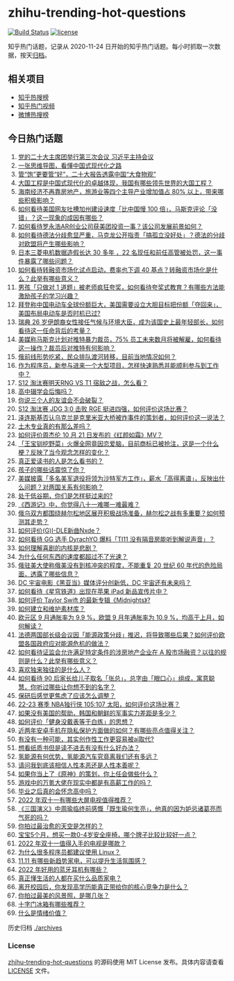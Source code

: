 # zhihu-trending-hot-questions

[![Build Status](https://github.com/justjavac/zhihu-trending-hot-questions/workflows/ci/badge.svg?branch=master)](https://github.com/justjavac/zhihu-trending-hot-questions/actions)
[![license](https://img.shields.io/github/license/justjavac/zhihu-trending-hot-questions)](https://github.com/justjavac/zhihu-trending-hot-questions/blob/master/LICENSE)

知乎热门话题，记录从 2020-11-24 日开始的知乎热门话题。每小时抓取一次数据，按天[归档](./archives)。

## 相关项目

- [知乎热搜榜](https://github.com/justjavac/zhihu-trending-top-search)
- [知乎热门视频](https://github.com/justjavac/zhihu-trending-hot-video)
- [微博热搜榜](https://github.com/justjavac/weibo-trending-hot-search)

## 今日热门话题

<!-- BEGIN -->
<!-- 最后更新时间 Sat Oct 22 2022 03:13:35 GMT+0800 (China Standard Time) -->

1. [党的二十大主席团举行第三次会议 习近平主持会议](https://www.zhihu.com/question/575874648)
1. [一张思维导图，看懂中国式现代化之路](https://www.zhihu.com/question/575842519)
1. [管“饱”更要管“好”，二十大报告透露中国“大食物观”](https://www.zhihu.com/question/575853089)
1. [大国工程是中国式现代化的卓越体现，我国有哪些领先世界的大国工程？](https://www.zhihu.com/question/561251408)
1. [海南经济不再靠房地产，旅游业等四个主导产业增加值占 80% 以上，带来哪些积极影响？](https://www.zhihu.com/question/561107476)
1. [如何看待美国网友吐槽加州建设速度「比中国慢 100 倍」，马斯克评论「没错」？这一现象的成因有哪些？](https://www.zhihu.com/question/561185231)
1. [如何看待罗永浩AR创业公司获美团投资一事？该公司发展前景如何？](https://www.zhihu.com/question/561283845)
1. [如何看待德法分歧愈显严重，马克龙公开指责「搞孤立没好处」？德法的分歧对欧盟将产生哪些影响？](https://www.zhihu.com/question/561309026)
1. [日本三菱电机数据造假长达 30 多年 ，22 名现任和前任高管被处罚，这一事件暴露了哪些问题？](https://www.zhihu.com/question/561244682)
1. [如何看待转融资市场化试点启动，费率也下调 40 基点？转融资市场化是什么？此举有哪些意义？](https://www.zhihu.com/question/561238182)
1. [男孩「只做对 1 道题」被老师疯狂夸奖，如何看待夸奖式教育？有哪些方法能激励孩子的学习兴趣？](https://www.zhihu.com/question/561286593)
1. [拜登称中国电动车全球份额巨大，美国需要设立大胆目标把份额「夺回来」，美国布局电动车是否时机已过?](https://www.zhihu.com/question/561170967)
1. [瑞典 26 岁伊朗裔女性接任气候与环境大臣，成为该国史上最年轻部长，如何看待这一任命背后的考量？](https://www.zhihu.com/question/561157065)
1. [美媒称马斯克计划对推特暴力裁员，75% 员工未来数月将被解雇，如何看待这一操作？裁员后对推特有何影响？](https://www.zhihu.com/question/561240707)
1. [俄前线形势吃紧，民众排队渡河转移，目前当地情况如何？](https://www.zhihu.com/question/560931990)
1. [作为程序员，新参与进来一个大型项目，怎样快速熟悉并能顺利参与到工作中？](https://www.zhihu.com/question/61097648)
1. [S12 淘汰赛明天RNG VS T1 宿敌之战，怎么看？](https://www.zhihu.com/question/561279084)
1. [高中辍学会后悔吗？](https://www.zhihu.com/question/561263766)
1. [你说三个人的友谊会不会破裂？](https://www.zhihu.com/question/559923323)
1. [S12 淘汰赛 JDG 3:0 击败 RGE 挺进四强，如何评价这场比赛？](https://www.zhihu.com/question/561235294)
1. [泽连斯基否认乌克兰是克里米亚大桥被炸事件的策划者，如何评价这一说法？](https://www.zhihu.com/question/561204388)
1. [土木专业真的有那么差吗？](https://www.zhihu.com/question/559488180)
1. [如何评价周杰伦 10 月 21 日发布的《红颜如霜》MV？](https://www.zhihu.com/question/561268186)
1. [「王宝钏挖野菜」火爆全网竟因恋爱脑，目前商标已被抢注，这是一个什么梗？反映了当今观念怎样的变化？](https://www.zhihu.com/question/560939488)
1. [真正爱读书的人是怎么看书的？](https://www.zhihu.com/question/502804915)
1. [孩子的哪些话震惊了你？](https://www.zhihu.com/question/62920125)
1. [美媒披露「多名美军退役将领为沙特军方工作」，薪水「高得离谱」，反映出什么问题？对两国关系有何影响？](https://www.zhihu.com/question/561149388)
1. [处于低谷期，你们是怎样挺过来的?](https://www.zhihu.com/question/558876166)
1. [《西游记》中，你觉得八十一难哪一难最难？](https://www.zhihu.com/question/510772920)
1. [俄乌双方都围绕赫尔松地区展开积极战场准备，赫尔松之战有多重要？如何预测其走势？](https://www.zhihu.com/question/561250343)
1. [如何评价(G)I-DLE新曲Nxde？](https://www.zhihu.com/question/560278211)
1. [如何看待 GG 选手 DyrachYO 爆料「TI11 没有隔音房能听到解说声音」？](https://www.zhihu.com/question/561236572)
1. [如何理解喜剧的内核是悲剧？](https://www.zhihu.com/question/285089482)
1. [为什么任何东西的速度都超过不了光速？](https://www.zhihu.com/question/450756705)
1. [俄驻美大使称俄美没有到核冲突的程度，不能重复 20 世纪 60 年代的危险局面，透露了哪些信息？](https://www.zhihu.com/question/561206975)
1. [DC 宇宙电影《黑亚当》媒体评分创新低，DC 宇宙还有未来吗？](https://www.zhihu.com/question/560771636)
1. [如何看待《星穹铁道》出现在苹果 iPad 新品宣传片中？](https://www.zhihu.com/question/560836694)
1. [如何评价 Taylor Swift 的最新专辑《Midnights》?](https://www.zhihu.com/question/561205714)
1. [如何建立和维护素材库？](https://www.zhihu.com/question/550802450)
1. [欧元区 9 月通胀率为 9.9 %，欧盟 9 月年通胀率为 10.9 %，均高于上月，如何解读？](https://www.zhihu.com/question/560936455)
1. [法德两国部长级会议因「能源政策分歧」推迟，将导致哪些后果？如何评价欧盟各国政府应对能源危机的做法？](https://www.zhihu.com/question/561256958)
1. [如何看待证监会允许满足特定条件的涉房地产企业在 A 股市场融资？以往的规则是什么？此举有哪些意义？](https://www.zhihu.com/question/561237935)
1. [喜欢独来独往的是什么人？](https://www.zhihu.com/question/364971896)
1. [如何看待 90 后家长给儿子取名「张总」，总字由「眼口心」组成，寓意聪慧，你听过哪些让你想不到的名字？](https://www.zhihu.com/question/561069125)
1. [保研后感觉更焦虑了应该怎么调整？](https://www.zhihu.com/question/559471333)
1. [22-23 赛季 NBA独行侠 105:107 太阳，如何评价这场比赛？](https://www.zhihu.com/question/561040828)
1. [如果没有美国的帮助，韩国和朝鲜的军事实力差距是多少？](https://www.zhihu.com/question/514229258)
1. [如何评价「健身没戴表等于白练」的思想？](https://www.zhihu.com/question/560431616)
1. [近两年安卓手机在隐私保护方面做的如何？有哪些亮点值得关注？](https://www.zhihu.com/question/561256789)
1. [有没有一种可能，其实创作性工作更容易被ai取代?](https://www.zhihu.com/question/554077825)
1. [想看纸质书但是读不进去有没有什么好办法？](https://www.zhihu.com/question/561055710)
1. [氢能源有何优势，氢能源汽车究竟离我们还有多远？](https://www.zhihu.com/question/561264919)
1. [请问我到底该相信人性本恶还是人性本善呢？](https://www.zhihu.com/question/561265701)
1. [如果你当上了《原神》的策划，你上任会做些什么？](https://www.zhihu.com/question/552600800)
1. [游戏中的万氪大佬在现实中都是有高薪工作的吗？](https://www.zhihu.com/question/431746142)
1. [毕业之后真的会怀念高中吗？](https://www.zhihu.com/question/560965762)
1. [2022 年双十一有哪些大屏电视值得推荐？](https://www.zhihu.com/question/557308440)
1. [《三国演义》中周瑜临终前感慨「既生瑜何生亮」，他真的因为妒忌诸葛亮而气死的吗？](https://www.zhihu.com/question/534806106)
1. [你拍过最治愈的天空是怎样的？](https://www.zhihu.com/question/418678149)
1. [宝宝5个月，想买一款0-4岁安全座椅，哪个牌子比较比较好一点？](https://www.zhihu.com/question/308887047)
1. [2022 年双十一值得入手的电视是哪款？](https://www.zhihu.com/question/561207360)
1. [为什么很多程序员都建议使用 Linux？](https://www.zhihu.com/question/559845598)
1. [11.11 有哪些新趋势家电，可以提升生活氛围感？](https://www.zhihu.com/question/561167715)
1. [2022 年好用的蓝牙耳机有哪些？](https://www.zhihu.com/question/526265985)
1. [真正懂生活的人都在买什么品质家电？](https://www.zhihu.com/question/561166617)
1. [离开校园后，你发现高学历能真正带给你的核心竞争力是什么？](https://www.zhihu.com/question/560484828)
1. [你拍过最美的风景照，是哪几张？](https://www.zhihu.com/question/446478945)
1. [十字门冰箱有哪些推荐？](https://www.zhihu.com/question/432741948)
1. [什么是情绪价值？](https://www.zhihu.com/question/326968879)

<!-- END -->

历史归档 [./archives](./archives)

### License

[zhihu-trending-hot-questions](https://github.com/justjavac/zhihu-trending-hot-questions)
的源码使用 MIT License 发布。具体内容请查看 [LICENSE](./LICENSE) 文件。
